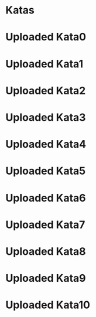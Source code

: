 # Katas
# Uploaded Kata0
# Uploaded Kata1
# Uploaded Kata2
# Uploaded Kata3
# Uploaded Kata4
# Uploaded Kata5
# Uploaded Kata6
# Uploaded Kata7
# Uploaded Kata8
# Uploaded Kata9
# Uploaded Kata10
